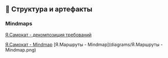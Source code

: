 ## 📁 Структура и артефакты

### Mindmaps
[Я.Самокат - декомпозиция требований](https://miro.com/app/board/uXjVP2poiic=/?share_link_id=175033513820)

[Я.Самокат - Mindmap](https://drive.google.com/file/d/14f20RsOAwXa0Dc6Cwkg6GXGpX8rUrT7t/view?usp=sharing) 
[Я.Маршруты - Mindmap](diagrams/Я.Маршруты - Mindmap.png) 

